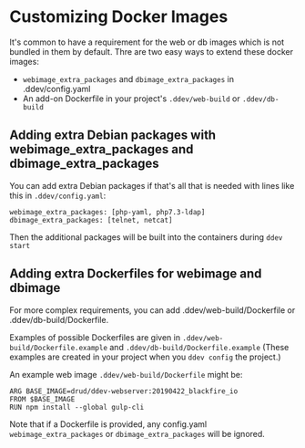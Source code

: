 # Customizing Docker Images

It's common to have a requirement for the web or db images which is not bundled in them by default. Thre are two easy ways to extend these docker images:

* `webimage_extra_packages` and `dbimage_extra_packages` in .ddev/config.yaml
* An add-on Dockerfile in your project's `.ddev/web-build` or `.ddev/db-build`

## Adding extra Debian packages with webimage_extra_packages and dbimage_extra_packages

You can add extra Debian packages if that's all that is needed with lines like this in `.ddev/config.yaml`:

```
webimage_extra_packages: [php-yaml, php7.3-ldap]
dbimage_extra_packages: [telnet, netcat]

```

Then the additional packages will be built into the containers during `ddev start`

## Adding extra Dockerfiles for webimage and dbimage

For more complex requirements, you can add .ddev/web-build/Dockerfile or .ddev/db-build/Dockerfile.

Examples of possible Dockerfiles are given in `.ddev/web-build/Dockerfile.example` and `.ddev/db-build/Dockerfile.example` (These examples are created in your project when you `ddev config` the project.)

An example web image `.ddev/web-build/Dockerfile` might be:

```
ARG BASE_IMAGE=drud/ddev-webserver:20190422_blackfire_io
FROM $BASE_IMAGE
RUN npm install --global gulp-cli
```

Note that if a Dockerfile is provided, any config.yaml `webimage_extra_packages` or `dbimage_extra_packages` will be ignored.
